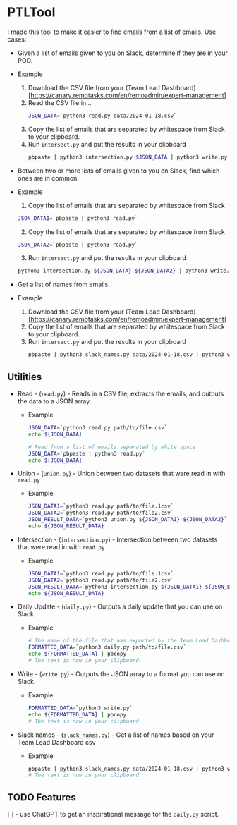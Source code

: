 # PTLTool
I made this tool to make it easier to find emails from a list of emails.
Use cases:
* Given a list of emails given to you on Slack, determine if they are in your POD.
 * Example
   
   1. Download the CSV file from your (Team Lead Dashboard)[https://canary.remotasks.com/en/remoadmin/expert-management] 
   2. Read the CSV file in... 
      ``` bash
      JSON_DATA=`python3 read.py data/2024-01-18.csv`
      ``` 
   3. Copy the list of emails that are separated by whitespace from Slack to your clipboard. 
   4. Run `intersect.py` and put the results in your clipboard
      ``` bash
      pbpaste | python3 intersection.py $JSON_DATA | python3 write.py | pbcopy
      ```
   
* Between two or more lists of emails given to you on Slack, find which ones are in common. 
 * Example 
   
   1. Copy the list of emails that are separated by whitespace from Slack  
   ``` bash
   JSON_DATA1=`pbpaste | python3 read.py` 
   ``` 
   
   2. Copy the list of emails that are separated by whitespace from Slack 
   ``` bash
   JSON_DATA2=`pbpaste | python3 read.py`
   ```
   3. Run `intersect.py` and put the results in your clipboard  
   ``` bash
   python3 intersection.py ${JSON_DATA} ${JSON_DATA2} | python3 write.py > pbcopy
   ```
   
* Get a list of names from emails.
 * Example
   
   1. Download the CSV file from your (Team Lead Dashboard)[https://canary.remotasks.com/en/remoadmin/expert-management]
   2. Copy the list of emails that are separated by whitespace from Slack to your clipboard.
   3. Run `intersect.py` and put the results in your clipboard
      ``` bash
      pbpaste | python3 slack_names.py data/2024-01-18.csv | python3 write.py | pbcopy
      ```

## Utilities
* Read - (`read.py`) - Reads in a CSV file, extracts the emails, and outputs the data to a JSON array.
  * Example
    ``` bash
    JSON_DATA=`python3 read.py path/to/file.csv`
    echo ${JSON_DATA}

    # Read from a list of emails separated by white space
    JSON_DATA=`pbpaste | python3 read.py`
    echo ${JSON_DATA}
    ```
  
* Union - (`union.py`) - Union between two datasets that were read in with `read.py`
  * Example
    ``` bash
    JSON_DATA1=`python3 read.py path/to/file.1csv`
    JSON_DATA2=`python3 read.py path/to/file2.csv`
    JSON_RESULT_DATA=`python3 union.py ${JSON_DATA1} ${JSON_DATA2}`
    echo ${JSON_RESULT_DATA}
    ```
  
* Intersection - (`intersection.py`) - Intersection between two datasets that were read in with `read.py`
  * Example
    ``` bash
    JSON_DATA1=`python3 read.py path/to/file.1csv`
    JSON_DATA2=`python3 read.py path/to/file2.csv`
    JSON_RESULT_DATA=`python3 intersection.py ${JSON_DATA1} ${JSON_DATA2}`
    echo ${JSON_RESULT_DATA}
    ```
  
* Daily Update - (`daily.py`) - Outputs a daily update that you can use on Slack.
  * Example
    ``` bash
    # The name of the file that was exported by the Team Lead Dashboard     
    FORMATTED_DATA=`python3 daily.py path/to/file.csv`
    echo ${FORMATTED_DATA} | pbcopy
    # The text is now in your clipboard.
    ```
* Write - (`write.py`) - Outputs the JSON array to a format you can use on Slack.
  * Example
    ``` bash
    FORMATTED_DATA=`python3 write.py`
    echo ${FORMATTED_DATA} | pbcopy
    # The text is now in your clipboard.
    ```
* Slack names - (`slack_names.py`) - Get a list of names based on your Team Lead Dashboard csv
  * Example
    ``` bash
    pbpaste | python3 slack_names.py data/2024-01-18.csv | python3 write.py | pbcopy
    # The text is now in your clipboard.
    ```
## TODO Features 
[ ] - use ChatGPT to get an inspirational message for the `daily.py` script. 
